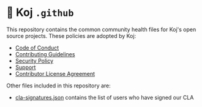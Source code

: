 # 🏥 Koj `.github`

This repository contains the common community health files for Koj's open source projects. These policies are adopted by Koj:

- [Code of Conduct](./CODE_OF_CONDUCT.md)
- [Contributing Guidelines](./CONTRIBUTING.md)
- [Security Policy](./SECURITY.md)
- [Support](./SUPPORT.md)
- [Contributor License Agreement](./CLA.md)

Other files included in this repository are:

- [cla-signatures.json](./cla-signatures.json) contains the list of users who have signed our CLA
